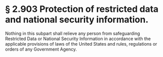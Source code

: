 # § 2.903   Protection of restricted data and national security information.

Nothing in this subpart shall relieve any person from safeguarding Restricted Data or National Security Information in accordance with the applicable provisions of laws of the United States and rules, regulations or orders of any Government Agency.




